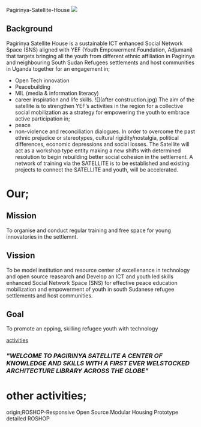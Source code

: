 
Pagirinya-Satellite-House
![](gallery.jpg)


## Background
Pagirinya Satellite House is a sustainable ICT enhanced Social Network Space (SNS) aligned with YEF (Youth Empowerment Foundation, Adjumani) that targets bringing all the youth from different ethnic affiliation in Pagirinya and neighbouring South Sudan Refugees settlements and host communities in Uganda together for an engagement in;
- Open Tech innovation 
- Peacebuilding 
- MIL (media & information literacy)
- career inspiration and life skills. 
![](after construction.jpg)
The aim of the satellite is to strengthen YEF’s activities in the region for a collective social mobilization as a strategy for empowering the youth to embrace active participation in; 
- peace 
- non-violence and reconciliation dialogues. 
In order to overcome the past ethnic prejudice or stereotypes, cultural rigidity/nostalgia, political differences, economic depressions and social losses. 
The Satellite will act as a workshop type entity making a new shifts with determined resolution to begin rebuilding better social cohesion in the settlement. A network of training via the SATELLITE is to be established and existing projects to connect the SATELLITE and youth, will be accelerated.

# Our;
## Mission 
To organise and conduct regular training and free space for young innovatories in the settlemnt.

## Vission
To be model institution and resource center of excellenance in technology and open source reasearch and Develop an ICT and youth led skills enhanced Social Network Space (SNS) for effective peace education mobilization and empowerment of youth in south Sudanese refugee settlements and host communities.

## Goal
To promote an epping, skilling refugee youth with technology

[activities](https://raw.githubusercontent.com/chardso/Pagirinya-Satellite-House/main/Activities%20of%20PSH.md)


### ***"WELCOME  TO PAGIRINYA SATELLITE A CENTER OF KNOWLEDGE AND SKILLS WITH A FIRST EVER WELSTOCKED ARCHITECTURE LIBRARY ACROSS THE GLOBE"***
# other activities;

origin;ROSHOP-Responsive Open Source Modular Housing Prototype
detailed ROSHOP
